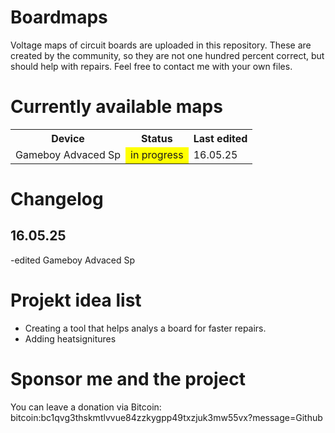 # Boardmaps
Voltage maps of circuit boards are uploaded in this repository. These are created by the community, so they are not one hundred percent correct, but should help with repairs.  Feel free to contact me with your own files.

# Currently available maps
<table>
  <tr>
    <th>Device</th>
    <th>Status</th>
    <th>Last edited</th>
  </tr>
  <tr>
    <td>Gameboy Advaced Sp</td>
    <td style="background-color: yellow;">in progress</td>
    <td>16.05.25</td>
  </tr>
</table>

# Changelog
## 16.05.25
-edited Gameboy Advaced Sp

# Projekt idea list
- Creating a tool that helps analys a board for faster repairs.
- Adding heatsignitures

# Sponsor me and the project
You can leave a donation via Bitcoin: bitcoin:bc1qvg3thskmtlvvue84zzkygpp49txzjuk3mw55vx?message=Github
